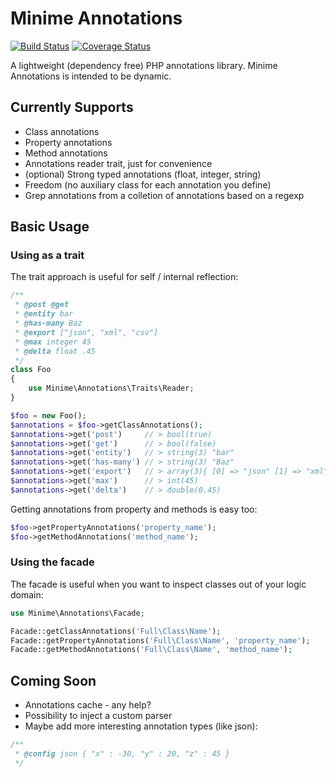 Minime Annotations
==================

[![Build Status](https://travis-ci.org/marcioAlmada/minime.annotations.png?branch=master)](https://travis-ci.org/marcioAlmada/minime.annotations)
[![Coverage Status](https://coveralls.io/repos/marcioAlmada/minime.annotations/badge.png?branch=master)](https://coveralls.io/r/marcioAlmada/minime.annotations?branch=master)

A lightweight (dependency free) PHP annotations library. Minime Annotations is intended to be dynamic.

## Currently Supports

* Class annotations
* Property annotations
* Method annotations
* Annotations reader trait, just for convenience
* (optional) Strong typed annotations (float, integer, string)
* Freedom (no auxiliary class for each annotation you define)
* Grep annotations from a colletion of annotations based on a regexp

## Basic Usage

### Using as a trait

The trait approach is useful for self / internal reflection:

```php
/**
 * @post @get
 * @entity bar
 * @has-many Baz
 * @export ["json", "xml", "csv"]
 * @max integer 45
 * @delta float .45
 */
class Foo
{
    use Minime\Annotations\Traits\Reader;
}

$foo = new Foo();
$annotations = $foo->getClassAnnotations();
$annotations->get('post')     // > bool(true)
$annotations->get('get') 	  // > bool(false)
$annotations->get('entity')   // > string(3) "bar"
$annotations->get('has-many') // > string(3) "Baz"
$annotations->get('export')   // > array(3){ [0] => "json" [1] => "xml" [2] => "csv" }
$annotations->get('max')      // > int(45)
$annotations->get('delta')    // > double(0.45)
```

Getting annotations from property and methods is easy too:

```php
$foo->getPropertyAnnotations('property_name');
$foo->getMethodAnnotations('method_name');
```

### Using the facade

The facade is useful when you want to inspect classes out of your logic domain:

```php
use Minime\Annotations\Facade;

Facade::getClassAnnotations('Full\Class\Name');
Facade::getPropertyAnnotations('Full\Class\Name', 'property_name');
Facade::getMethodAnnotations('Full\Class\Name', 'method_name');
```

## Coming Soon

* Annotations cache - any help?
* Possibility to inject a custom parser
* Maybe add more interesting annotation types (like json):

```php
/**
 * @config json { "x" : -30, "y" : 20, "z" : 45 }
 */
```